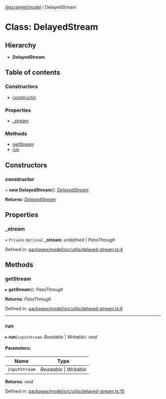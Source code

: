 [@scramjet/model](../README.md) / DelayedStream

# Class: DelayedStream

## Hierarchy

* **DelayedStream**

## Table of contents

### Constructors

- [constructor](delayedstream.md#constructor)

### Properties

- [\_stream](delayedstream.md#_stream)

### Methods

- [getStream](delayedstream.md#getstream)
- [run](delayedstream.md#run)

## Constructors

### constructor

\+ **new DelayedStream**(): [*DelayedStream*](delayedstream.md)

**Returns:** [*DelayedStream*](delayedstream.md)

## Properties

### \_stream

• `Private` `Optional` **\_stream**: *undefined* \| *PassThrough*

Defined in: [packages/model/src/utils/delayed-stream.ts:4](https://github.com/scramjet-cloud-platform/scramjet-csi-dev/blob/61a9cb1/packages/model/src/utils/delayed-stream.ts#L4)

## Methods

### getStream

▸ **getStream**(): *PassThrough*

**Returns:** *PassThrough*

Defined in: [packages/model/src/utils/delayed-stream.ts:6](https://github.com/scramjet-cloud-platform/scramjet-csi-dev/blob/61a9cb1/packages/model/src/utils/delayed-stream.ts#L6)

___

### run

▸ **run**(`inputStream`: *Readable* \| *Writable*): *void*

#### Parameters:

Name | Type |
------ | ------ |
`inputStream` | *Readable* \| *Writable* |

**Returns:** *void*

Defined in: [packages/model/src/utils/delayed-stream.ts:15](https://github.com/scramjet-cloud-platform/scramjet-csi-dev/blob/61a9cb1/packages/model/src/utils/delayed-stream.ts#L15)
